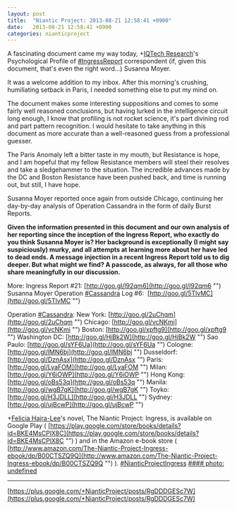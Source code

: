 ```yaml
---
layout: post
title:  "Niantic Project: 2013-08-21 12:58:41 +0900"
date:   2013-08-21 12:58:41 +0900
categories: nianticproject
---
```

A fascinating document came my way today, +[IQTech Research](https://plus.google.com/108020987035258478791 "")'s Psychological Profile of [#IngressReport](https://plus.google.com/s/%23IngressReport "") correspondent (if, given this document, that's even the right word...) Susanna Moyer. 

It was a welcome addition to my inbox. After this morning's crushing, humiliating setback in Paris, I needed something else to put my mind on.

The document makes some interesting suppositions and comes to some fairly well reasoned conclusions, but having lurked in the intelligence circuit long enough, I know that profiling is not rocket science, it's part divining rod and part pattern recognition. I would hesitate to take anything in this document as more accurate than a well-reasoned guess from a professional guesser.

The Paris Anomaly left a bitter taste in my mouth, but Resistance is hope, and I am hopeful that my fellow Resistance members will steel their resolves and take a sledgehammer to the situation. The incredible advances made by the DC and Boston Resistance have been pushed back, and time is running out, but still, I have hope.

Susanna Moyer reported once again from outside Chicago, continuing her day-by-day analysis of Operation Cassandra in the form of daily Burst Reports.

**Given the information presented in this document and our own analysis of her reporting since the inception of the Ingress Report, who exactly do you think Susanna Moyer is? Her background is exceptionally (I might say suspiciously) murky, and all attempts at learning more about her have led to dead ends. A message injection in a recent Ingress Report told us to dig deeper. But what might we find? A passcode, as always, for all those who share meaningfully in our discussion.**

More:
Ingress Report #21: [http://goo.gl/l92qm6](http://goo.gl/l92qm6 "")
Susanna Moyer Operation [#Cassandra](https://plus.google.com/s/%23Cassandra "") Log #6: 
[http://goo.gl/5TlvMC](http://goo.gl/5TlvMC "")

Operation [#Cassandra](https://plus.google.com/s/%23Cassandra ""):
New York: [http://goo.gl/2uChqm](http://goo.gl/2uChqm "")
Chicago: [http://goo.gl/vcNKmi](http://goo.gl/vcNKmi "")
Boston: [http://goo.gl/xpftg9](http://goo.gl/xpftg9 "")
Washington DC: [http://goo.gl/HiBk2W](http://goo.gl/HiBk2W "")
Sao Paulo: [http://goo.gl/sYF6Ua](http://goo.gl/sYF6Ua "")
Cologne: [http://goo.gl/lMN6bj](http://goo.gl/lMN6bj "")
Dusseldorf: [http://goo.gl/DznAsx](http://goo.gl/DznAsx "")
Paris: [http://goo.gl/LyaFOM](http://goo.gl/LyaFOM "")
Milan: [http://goo.gl/Y6iOWP](http://goo.gl/Y6iOWP "")
Hong Kong: [http://goo.gl/oBs53q](http://goo.gl/oBs53q "")
Manila: [http://goo.gl/wgB7gK](http://goo.gl/wgB7gK "")
Toyko: [http://goo.gl/H3JDLL](http://goo.gl/H3JDLL "")
Sydney: [http://goo.gl/ujBcwP](http://goo.gl/ujBcwP "")

+[Felicia Hajra-Lee](https://plus.google.com/118344555717370644832 "")'s novel, The Niantic Project: Ingress, is available on Google Play ( [https://play.google.com/store/books/details?id=BKE4MsCPlX8C](https://play.google.com/store/books/details?id=BKE4MsCPlX8C "") ) and in the Amazon e-book store ( [http://www.amazon.com/The-Niantic-Project-Ingress-ebook/dp/B00CTSZQ9Q](http://www.amazon.com/The-Niantic-Project-Ingress-ebook/dp/B00CTSZQ9Q "") ). [#NianticProjectIngress](https://plus.google.com/s/%23NianticProjectIngress "")
[#### photo: undefined](https://lh3.googleusercontent.com/-bOv7XBhBESs/UhQ6jQpO-CI/AAAAAAAAK3Q/ITq-gd912cU/Moyer.png "")
- - -
[https://plus.google.com/+NianticProject/posts/RgDDDGESc7W](https://plus.google.com/+NianticProject/posts/RgDDDGESc7W)
